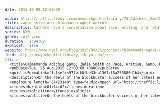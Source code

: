 ```yaml
---
date: 2015-10-08 12:00:00

audio: http://traffic.libsyn.com/newyorkpubliclibrary/75_Adichie__Smith.mp3
title: Zadie Smith and Chimamanda Ngozi Adichie
description: Authors have a conversation about race, writing, and relationships.
series: NYPL
genre: interview
duration: '1:04:02'
explicit: false
website: http://www.nypl.org/blog/2015/08/25/podcast-chimamanda-ngozi-adichie-zadie-smith
feed: http://newyorkpubliclibrary.libsyn.com//rss
rss: >
  <title>Chimamanda Adichie &amp; Zadie Smith on Race, Writing, &amp; Relationships</title>
  <pubDate>Tue, 25 Aug 2015 12:00:00 +0000</pubDate>
  <guid isPermaLink="false"><977bfb0fbe33eb1361ef8a253880d1b8</guid>
  <description>On the heels of the blockbuster success of her latest novel, “Americanah,” Adichie sat down with Smith at NYPL’s Schomburg Center for Research in Black Culture to discuss the critically acclaimed book and how it came to be. In their far-reaching conversation, Adichie and Smith talk about race, feminism, and finding one’s identity in a globalized world.</description>
  <enclosure length="38423140" type="audio/mpeg" url="http://traffic.libsyn.com/newyorkpubliclibrary/75_Adichie__Smith.mp3" />
  <itunes:duration>01:04:02</itunes:duration>
  <itunes:explicit>no</itunes:explicit>
  <itunes:subtitle>On the heels of the blockbuster success of her latest novel, “Americanah,” Adichie sat down with Smith at NYPL’s Schomburg Center for Research in Black Culture to discuss the critically acclaimed book and how it came to be.</itunes:subtitle>

---
```

